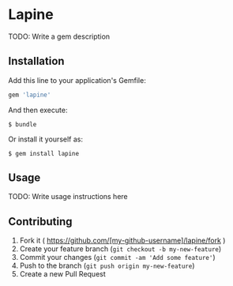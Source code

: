 # Lapine

TODO: Write a gem description

## Installation

Add this line to your application's Gemfile:

```ruby
gem 'lapine'
```

And then execute:

    $ bundle

Or install it yourself as:

    $ gem install lapine

## Usage

TODO: Write usage instructions here

## Contributing

1. Fork it ( https://github.com/[my-github-username]/lapine/fork )
2. Create your feature branch (`git checkout -b my-new-feature`)
3. Commit your changes (`git commit -am 'Add some feature'`)
4. Push to the branch (`git push origin my-new-feature`)
5. Create a new Pull Request
